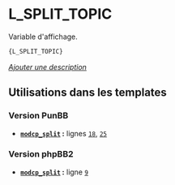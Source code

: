 # L_SPLIT_TOPIC


Variable d'affichage.

```html
{L_SPLIT_TOPIC}
```

[*Ajouter une description*](https://fa-tvars.appspot.com/var/L_SPLIT_TOPIC)

## Utilisations dans les templates

### Version PunBB
* __[`modcp_split`](../tpl/var/punbb/modcp_split.md#readme) :__ lignes [`18`](../tpl/src/punbb/modcp_split.tpl#L18), [`25`](../tpl/src/punbb/modcp_split.tpl#L25)

### Version phpBB2
* __[`modcp_split`](../tpl/var/subsilver/modcp_split.md#readme) :__ ligne [`9`](../tpl/src/subsilver/modcp_split.tpl#L9)